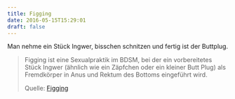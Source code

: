 ```yaml
---
title: Figging
date: 2016-05-15T15:29:01
draft: false
---
```


Man nehme ein Stück Ingwer, bisschen schnitzen und fertig ist der Buttplug.

> Figging ist eine Sexualpraktik im BDSM, bei der ein vorbereitetes Stück
> Ingwer (ähnlich wie ein Zäpfchen oder ein kleiner Butt Plug) als
> Fremdkörper in Anus und Rektum des Bottoms eingeführt wird.
>
> Quelle: [Figging](https://de.wikipedia.org/wiki/Figging)